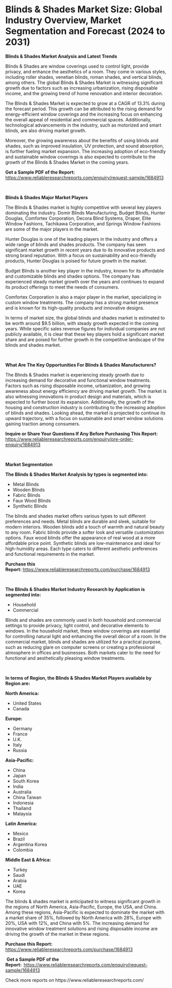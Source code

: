 <p><h1>Blinds & Shades Market Size: Global Industry Overview, Market Segmentation and Forecast (2024 to 2031)</h1></p><p><strong>Blinds & Shades Market Analysis and Latest Trends</strong></p>
<p><p>Blinds & Shades are window coverings used to control light, provide privacy, and enhance the aesthetics of a room. They come in various styles, including roller shades, venetian blinds, roman shades, and vertical blinds, among others. The global Blinds & Shades Market is witnessing significant growth due to factors such as increasing urbanization, rising disposable income, and the growing trend of home renovation and interior decoration.</p><p>The Blinds & Shades Market is expected to grow at a CAGR of 13.3% during the forecast period. This growth can be attributed to the rising demand for energy-efficient window coverings and the increasing focus on enhancing the overall appeal of residential and commercial spaces. Additionally, technological advancements in the industry, such as motorized and smart blinds, are also driving market growth.</p><p>Moreover, the growing awareness about the benefits of using blinds and shades, such as improved insulation, UV protection, and sound absorption, is further fueling market expansion. The increasing adoption of eco-friendly and sustainable window coverings is also expected to contribute to the growth of the Blinds & Shades Market in the coming years.</p></p>
<p><strong>Get a Sample PDF of the Report:&nbsp;</strong> <a href="https://www.reliableresearchreports.com/enquiry/request-sample/1684913">https://www.reliableresearchreports.com/enquiry/request-sample/1684913</a></p>
<p>&nbsp;</p>
<p><strong>Blinds & Shades Major Market Players</strong></p>
<p><p>The Blinds & Shades market is highly competitive with several key players dominating the industry. Domir Blinds Manufacturing, Budget Blinds, Hunter Douglas, Comfortex Corporation, Decora Blind Systems, Draper, Elite Window Fashions, Tachikawa Corporation, and Springs Window Fashions are some of the major players in the market.</p><p>Hunter Douglas is one of the leading players in the industry and offers a wide range of blinds and shades products. The company has seen significant market growth in recent years due to its innovative products and strong brand reputation. With a focus on sustainability and eco-friendly products, Hunter Douglas is poised for future growth in the market.</p><p>Budget Blinds is another key player in the industry, known for its affordable and customizable blinds and shades options. The company has experienced steady market growth over the years and continues to expand its product offerings to meet the needs of consumers.</p><p>Comfortex Corporation is also a major player in the market, specializing in custom window treatments. The company has a strong market presence and is known for its high-quality products and innovative designs.</p><p>In terms of market size, the global blinds and shades market is estimated to be worth around $9.5 billion, with steady growth expected in the coming years. While specific sales revenue figures for individual companies are not publicly available, it is clear that these key players hold a significant market share and are poised for further growth in the competitive landscape of the blinds and shades market.</p></p>
<p>&nbsp;</p>
<p><strong>What Are The Key Opportunities For Blinds & Shades Manufacturers?</strong></p>
<p><p>The Blinds & Shades market is experiencing steady growth due to increasing demand for decorative and functional window treatments. Factors such as rising disposable income, urbanization, and growing awareness about energy efficiency are driving market growth. The market is also witnessing innovations in product design and materials, which is expected to further boost its expansion. Additionally, the growth of the housing and construction industry is contributing to the increasing adoption of blinds and shades. Looking ahead, the market is projected to continue its upward trajectory, with a focus on sustainable and smart window solutions gaining traction among consumers.</p></p>
<p><strong>Inquire or Share Your Questions If Any Before Purchasing This Report:</strong> <a href="https://www.reliableresearchreports.com/enquiry/pre-order-enquiry/1684913">https://www.reliableresearchreports.com/enquiry/pre-order-enquiry/1684913</a></p>
<p>&nbsp;</p>
<p><strong>Market Segmentation</strong></p>
<p><strong>The Blinds & Shades Market Analysis by types is segmented into:</strong></p>
<p><ul><li>Metal Blinds</li><li>Wooden Blinds</li><li>Fabric Blinds</li><li>Faux Wood Blinds</li><li>Synthetic Blinds</li></ul></p>
<p><p>The blinds and shades market offers various types to suit different preferences and needs. Metal blinds are durable and sleek, suitable for modern interiors. Wooden blinds add a touch of warmth and natural beauty to any room. Fabric blinds provide a softer look and versatile customization options. Faux wood blinds offer the appearance of real wood at a more affordable price point. Synthetic blinds are low-maintenance and ideal for high-humidity areas. Each type caters to different aesthetic preferences and functional requirements in the market.</p></p>
<p><strong>Purchase this Report:&nbsp;</strong><a href="https://www.reliableresearchreports.com/purchase/1684913">https://www.reliableresearchreports.com/purchase/1684913</a></p>
<p>&nbsp;</p>
<p><strong>The Blinds & Shades Market Industry Research by Application is segmented into:</strong></p>
<p><ul><li>Household</li><li>Commercial</li></ul></p>
<p><p>Blinds and shades are commonly used in both household and commercial settings to provide privacy, light control, and decorative elements to windows. In the household market, these window coverings are essential for controlling natural light and enhancing the overall décor of a room. In the commercial market, blinds and shades are utilized for a practical purpose, such as reducing glare on computer screens or creating a professional atmosphere in offices and businesses. Both markets cater to the need for functional and aesthetically pleasing window treatments.</p></p>
<p>&nbsp;</p>
<p><strong>In terms of Region, the Blinds & Shades Market Players available by Region are:</strong></p>
<p>
    <p> <strong> North America: </strong>
        <ul>
            <li>United States</li>
            <li>Canada</li>
        </ul>
        </p> 
    <p> <strong> Europe: </strong>
        <ul>
            <li>Germany</li>
            <li>France</li>
            <li>U.K.</li>
            <li>Italy</li>
            <li>Russia</li>
        </ul>
        </p> 
    <p> <strong> Asia-Pacific: </strong>
        <ul>
            <li>China</li>
            <li>Japan</li>
            <li>South Korea</li>
            <li>India</li>
            <li>Australia</li>
            <li>China Taiwan</li>
            <li>Indonesia</li>
            <li>Thailand</li>
            <li>Malaysia</li>
        </ul>
        </p> 
    <p> <strong> Latin America: </strong>
        <ul>
            <li>Mexico</li>
            <li>Brazil</li>
            <li>Argentina Korea</li>
            <li>Colombia</li>
        </ul>
        </p> 
    <p> <strong> Middle East & Africa: </strong>
        <ul>
            <li>Turkey</li>
            <li>Saudi</li>
            <li>Arabia</li>
            <li>UAE</li>
            <li>Korea</li>
        </ul>
    </p>
    </p>
<p><p>The blinds & shades market is anticipated to witness significant growth in the regions of North America, Asia-Pacific, Europe, the USA, and China. Among these regions, Asia-Pacific is expected to dominate the market with a market share of 35%, followed by North America with 28%, Europe with 20%, USA with 12%, and China with 5%. The increasing demand for innovative window treatment solutions and rising disposable income are driving the growth of the market in these regions.</p></p>
<p><strong>Purchase this Report: </strong><a href="https://www.reliableresearchreports.com/purchase/1684913">https://www.reliableresearchreports.com/purchase/1684913</a></p>
<p>&nbsp;<strong>Get a Sample PDF of the Report:&nbsp;&nbsp;</strong><a href="https://www.reliableresearchreports.com/enquiry/request-sample/1684913">https://www.reliableresearchreports.com/enquiry/request-sample/1684913</a></p>
<p><strong></strong></p>
<p>Check more reports on https://www.reliableresearchreports.com/</p>